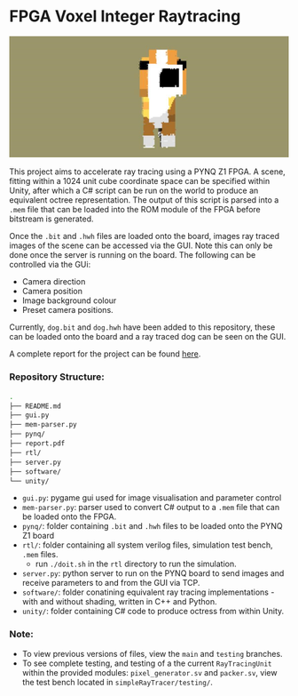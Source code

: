 # FPGA Voxel Integer Raytracing

![Result](image.png)

This project aims to accelerate ray tracing using a PYNQ Z1 FPGA. A scene, fitting within a 1024 unit cube coordinate space can be specified within Unity, after which a C# script can be run on the world to produce an equivalent octree representation. The output of this script is parsed into a `.mem` file that can be loaded into the ROM module of the FPGA before bitstream is generated.

Once the `.bit` and `.hwh` files are loaded onto the board, images ray traced images of the scene can be accessed via the GUI. Note this can only be done once the server is running on the board. The following can be controlled via the GUi:
- Camera direction 
- Camera position
- Image background colour
- Preset camera positions.

Currently, `dog.bit` and `dog.hwh` have been added to this repository, these can be loaded onto the board and a ray traced dog can be seen on the GUI.

A complete report for the project can be found [here](report.pdf).

### Repository Structure:
```bash
.
├── README.md
├── gui.py
├── mem-parser.py
├── pynq/
├── report.pdf
├── rtl/
├── server.py
├── software/
└── unity/
```
- `gui.py`: pygame gui used for image visualisation and parameter control
- `mem-parser.py`: parser used to convert C# output to a `.mem` file that can be loaded onto the FPGA.
- `pynq/`: folder containing `.bit` and `.hwh` files to be loaded onto the PYNQ Z1 board
- `rtl/`: folder containing all system verilog files, simulation test bench, `.mem` files.
    - run `./doit.sh` in the `rtl` directory to run the simulation.
- `server.py`: python server to run on the PYNQ board to send images and receive parameters to and from the GUI via TCP.
- `software/`: folder conatining equivalent ray tracing implementations - with and without shading, written in C++ and Python.
- `unity/`: folder containing C# code to produce octress from within Unity.


### Note:
- To view previous versions of files, view the `main` and `testing` branches.
- To see complete testing, and testing of a the current `RayTracingUnit` within the provided modules: `pixel_generator.sv` and `packer.sv`, view the test bench located in `simpleRayTracer/testing/`.
